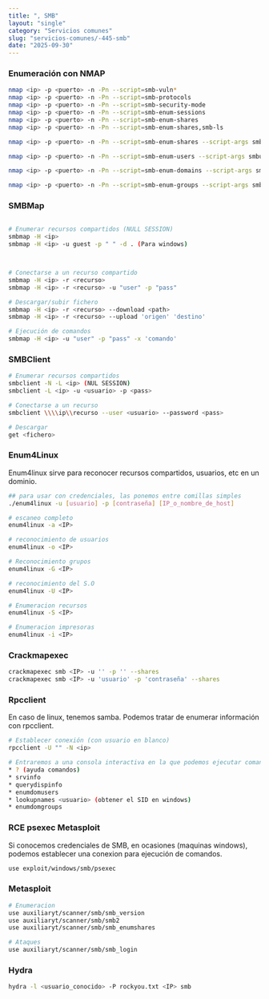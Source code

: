 ```yaml
---
title: ", SMB"
layout: "single"
category: "Servicios comunes"
slug: "servicios-comunes/-445-smb"
date: "2025-09-30"
---
```


### Enumeración con NMAP
```bash
nmap <ip> -p <puerto> -n -Pn --script=smb-vuln*
nmap <ip> -p <puerto> -n -Pn --script=smb-protocols
nmap <ip> -p <puerto> -n -Pn --script=smb-security-mode
nmap <ip> -p <puerto> -n -Pn --script=smb-enum-sessions
nmap <ip> -p <puerto> -n -Pn --script=smb-enum-shares
nmap <ip> -p <puerto> -n -Pn --script=smb-enum-shares,smb-ls

nmap <ip> -p <puerto> -n -Pn --script=smb-enum-shares --script-args smbusername=<usuario>,smbpassword=<pass>

nmap <ip> -p <puerto> -n -Pn --script=smb-enum-users --script-args smbusername=<usuario>,smbpassword=<pass>

nmap <ip> -p <puerto> -n -Pn --script=smb-enum-domains --script-args smbusername=<usuario>,smbpassword=<pass>

nmap <ip> -p <puerto> -n -Pn --script=smb-enum-groups --script-args smbusername=<usuario>,smbpassword=<pass>

```

### SMBMap

```bash

# Enumerar recursos compartidos (NULL SESSION)
smbmap -H <ip>
smbmap -H <ip> -u guest -p " " -d . (Para windows)



# Conectarse a un recurso compartido
smbmap -H <ip> -r <recurso>
smbmap -H <ip> -r <recurso> -u "user" -p "pass"

# Descargar/subir fichero
smbmap -H <ip> -r <recurso> --download <path>
smbmap -H <ip> -r <recurso> --upload 'origen' 'destino'

# Ejecución de comandos
smbmap -H <ip> -u "user" -p "pass" -x 'comando'
```

### SMBClient

```bash
# Enumerar recursos compartidos
smbclient -N -L <ip> (NUL SESSION)
smbclient -L <ip> -u <usuario> -p <pass>

# Conectarse a un recurso
smbclient \\\\ip\\recurso --user <usuario> --password <pass>

# Descargar
get <fichero>

```
### Enum4Linux
Enum4linux sirve para reconocer recursos compartidos, usuarios, etc en un dominio.

```bash
## para usar con credenciales, las ponemos entre comillas simples
./enum4linux -u [usuario] -p [contraseña] [IP_o_nombre_de_host]

# escaneo completo
enum4linux -a <IP>

# reconocimiento de usuarios
enum4linux -o <IP>

# Reconocimiento grupos
enum4linux -G <IP>

# reconocimiento del S.O
enum4linux -U <IP>

# Enumeracion recursos
enum4linux -S <IP>

# Enumeracion impresoras
enum4linux -i <IP>
```

### Crackmapexec
```bash
crackmapexec smb <IP> -u '' -p '' --shares
crackmapexec smb <IP> -u 'usuario' -p 'contraseña' --shares
```

### Rpcclient
En caso de linux, tenemos samba. Podemos tratar de enumerar información con rpcclient.

```bash
# Establecer conexión (con usuario en blanco)
rpcclient -U "" -N <ip>

# Entraremos a una consola interactiva en la que podemos ejecutar comandos:
* ? (ayuda comandos)
* srvinfo
* querydispinfo
* enumdomusers
* lookupnames <usuario> (obtener el SID en windows)
* enumdomgroups
```

### RCE psexec Metasploit
Si conocemos credenciales de SMB, en ocasiones (maquinas windows), podemos establecer una conexion para ejecución de comandos.

```bash
use exploit/windows/smb/psexec
```

### Metasploit
```bash
# Enumeracion
use auxiliaryt/scanner/smb/smb_version
use auxiliaryt/scanner/smb/smb2
use auxiliaryt/scanner/smb/smb_enumshares

# Ataques
use auxiliaryt/scanner/smb/smb_login
```

### Hydra
```bash
hydra -l <usuario_conocido> -P rockyou.txt <IP> smb
```


